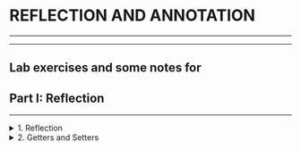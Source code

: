 # **REFLECTION AND ANNOTATION**
----------
----------
Lab exercises and some notes for
--------------


## Part I: Reflection
-----------

<details>
<summary>1. Reflection</summary>

Import "**Reflection.java"** to your **"src"** folder in your project. Try to use reflection and print some information about this class. Print everything on new line:
-	This class type
-	Super class type 
-	All interfaces that are implemented by this class
-	Instantiate object using reflection and print it too

**Don’t change anything in "Reflection class"!** 

#### Solution

```java
public class Main {
    public static void main(String[] args)
            throws NoSuchMethodException,
            IllegalAccessException,
            InvocationTargetException,
            InstantiationException {

        Class<Reflection> reflection = Reflection.class;

        System.out.println(reflection);

        Class superClass = reflection.getSuperclass();

        System.out.println(superClass);

        Class[] interfaces = reflection.getInterfaces();

        for (Class anInterface : interfaces) {
            System.out.println(anInterface);
        }

        Reflection oReflection = reflection.getConstructor().newInstance();
        System.out.println(oReflection);
    }
}
```

</details>

<details>
<summary>2. Getters and Setters</summary>
/play dangerzone

/play drama

Using reflection to get all Reflection methods. Then prepare an algorithm that will recognize, which methods are getters and setters. Sort each collection alphabetically by methods names. Print to console each getter on new line in format:
-	**"{name} will return class {Return Type}"**
Then print all setters in format:
-	**"{name} and will set field of class {Parameter Type}"**

**Do this without changing anything in "Reflection.java"**

#### **:exclamation:NOTES:exclamation:**
-----
In class Main you will find 2 implementations of a code. The first \(That one that is active)
is copied from the presentation. The 2 have identical Output. At the moment there is a problem with the judge system
so it is getting 0/100. No mistakes are found. Will try later to see if there is problem with the solution.

</details>
